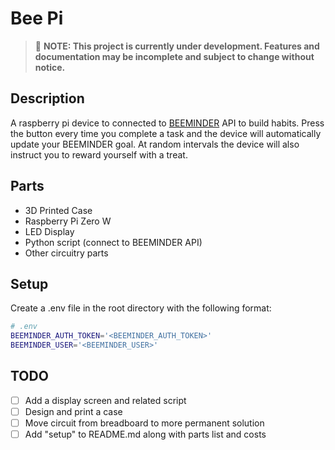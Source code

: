 # Bee Pi
> 🔧 **NOTE: This project is currently under development. Features and documentation may be incomplete and subject to change without notice.**


## Description
A raspberry pi device to connected to [BEEMINDER](https://www.beeminder.com) API to build habits. Press the button every time you complete a task and the device will automatically update your BEEMINDER goal. At random intervals the device will also instruct you to reward yourself with a treat.

## Parts
- 3D Printed Case
- Raspberry Pi Zero W
- LED Display
- Python script (connect to BEEMINDER API)
- Other circuitry parts

## Setup
Create a .env file in the root directory with the following format:
```bash
# .env
BEEMINDER_AUTH_TOKEN='<BEEMINDER_AUTH_TOKEN>'
BEEMINDER_USER='<BEEMINDER_USER>'
```

## TODO
- [ ] Add a display screen and related script
- [ ] Design and print a case
- [ ] Move circuit from breadboard to more permanent solution
- [ ] Add "setup" to README.md along with parts list and costs